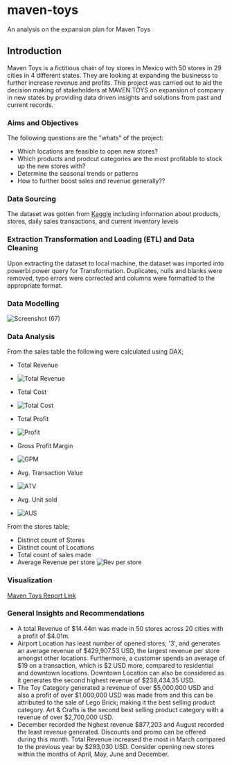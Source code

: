 # maven-toys
An analysis on the expansion plan for Maven Toys

## Introduction
Maven Toys is a  fictitious chain of toy stores in Mexico with 50 stores in 29 cities in 4 different states. They are looking at expanding the businesss to further increase revenue and profits. This project was carried out to aid the decision making of stakeholders at MAVEN TOYS on expansion of company in new states by providing data driven insights and solutions from past and current records.

### Aims and Objectives
The following questions are the "whats" of the project:
* Which locations are feasible to open new stores?
* Which products and prodcut categories are the most profitable to stock up the new stores with?
* Determine the seasonal trends or patterns
* How to further boost sales and revenue generally??

### Data Sourcing
The dataset was gotten from [Kaggle](https://www.kaggle.com/datasets/mysarahmadbhat/toy-sales) including information about products, stores, daily sales transactions, and current inventory levels

### Extraction Transformation and Loading (ETL) and Data Cleaning
Upon extracting the dataset to local machine, the dataset was imported into powerbi power query for Transformation. Duplicates, nulls and blanks were removed, typo errors were corrected and columns were formatted to the appropriate format.

### Data Modelling

![Screenshot (67)](https://user-images.githubusercontent.com/105971924/208606726-3f146d51-650b-40dd-92f1-7f8b1e89b2c6.png)

### Data Analysis

From the sales table the following were calculated using DAX;
* Total Revenue
* ![Total Revenue](https://user-images.githubusercontent.com/105971924/208591855-8f8d497c-e66d-4de9-b2d7-9ef956531abf.png)

* Total Cost
* ![Total Cost](https://user-images.githubusercontent.com/105971924/208591899-67f37aed-e794-4fc9-8b41-0b310a9265bb.png)

* Total Profit
* ![Profit](https://user-images.githubusercontent.com/105971924/208592140-223dee81-67af-445b-a5a4-7609041df369.png)

* Gross Profit Margin
* ![GPM](https://user-images.githubusercontent.com/105971924/208592196-2314ecca-373d-410c-aaf3-61ed593400e3.png)

* Avg. Transaction Value
* ![ATV](https://user-images.githubusercontent.com/105971924/208592455-2a565e8a-6f37-4562-84fa-6fa9186f4341.png)

* Avg. Unit sold
* ![AUS](https://user-images.githubusercontent.com/105971924/208592926-f1d00946-64bb-4096-b466-eff9c1a0d9b2.png)

From the stores table;
* Distinct count of Stores
* Distinct count of Locations
* Total count of sales made
* Average Revenue per store
![Rev per store](https://user-images.githubusercontent.com/105971924/208593383-dee1b63d-2bab-4776-b61f-ddf0e9e8b8b6.png)

### Visualization
[Maven Toys Report Link](https://app.powerbi.com/groups/me/reports/b27f6665-2510-404b-8efe-9b333abf19ce/ReportSectionddee030f024fa71e754f)

### General Insights and Recommendations
* A total Revenue of $14.44m was made in 50 stores across 20 cities with a profit of $4.01m.
* Airport Location has least number of opened stores; '3', and generates an average revenue of  $429,907.53 USD, the largest revenue per store amongst other locations. Furthermore, a customer spends an average of $19 on a transaction, which is $2 USD more, compared to residential and downtown locations. Downtown Location can also be considered as it generates the second highest revenue of $238,434.35 USD.
* The Toy Category generated a revenue of over $5,000,000 USD and also a profit of over $1,000,000 USD was made from and this can be attributed to the sale of Lego Brick; making it the best selling product category.  Art & Crafts is the second best selling product  category with a revenue of over $2,700,000 USD.
* December recorded the highest revenue $877,203 and August recorded the least revenue generated. Discounts and promo can be offered during this month. Total Revenue increased the most in March compared to the previous year by $293,030 USD. Consider opening new stores within the months of April, May, June and December. 
